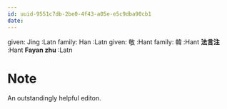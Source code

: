 ```yaml
---
id: uuid-9551c7db-2be0-4f43-a05e-e5c9dba90cb1
date: 
---
```


given: Jing :Latn
family: Han :Latn
given: 敬 :Hant
family: 韓 :Hant
**法言注** :Hant
**Fayan zhu** :Latn
# Note
An outstandingly helpful editon.